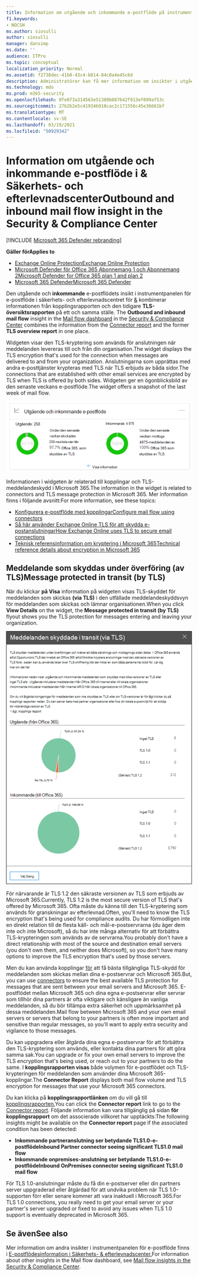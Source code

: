 ```yaml
---
title: Information om utgående och inkommande e-postflöde på instrumentpanelen för e-postflöde
f1.keywords:
- NOCSH
ms.author: siosulli
author: siosulli
manager: dansimp
ms.date: ''
audience: ITPro
ms.topic: conceptual
localization_priority: Normal
ms.assetid: f2738dec-41b0-43c4-b814-84c0a4e45c6d
description: Administratörer kan få mer information om insikter i utgående och inkommande e-postflöde i instrumentpanelen för e-postflöde i & Säkerhets- och efterlevnadscenter.
ms.technology: mdo
ms.prod: m365-security
ms.openlocfilehash: 0fe073a314563e51389b087642f913ef099af53c
ms.sourcegitcommit: 27b2b2e5c41934b918cac2c171556c45e36661bf
ms.translationtype: MT
ms.contentlocale: sv-SE
ms.lasthandoff: 03/19/2021
ms.locfileid: "50929342"
---
```

# <a name="outbound-and-inbound-mail-flow-insight-in-the-security--compliance-center"></a><span data-ttu-id="1f371-103">Information om utgående och inkommande e-postflöde i & Säkerhets- och efterlevnadscenter</span><span class="sxs-lookup"><span data-stu-id="1f371-103">Outbound and inbound mail flow insight in the Security & Compliance Center</span></span>

[!INCLUDE [Microsoft 365 Defender rebranding](../includes/microsoft-defender-for-office.md)]

<span data-ttu-id="1f371-104">**Gäller för**</span><span class="sxs-lookup"><span data-stu-id="1f371-104">**Applies to**</span></span>
- [<span data-ttu-id="1f371-105">Exchange Online Protection</span><span class="sxs-lookup"><span data-stu-id="1f371-105">Exchange Online Protection</span></span>](exchange-online-protection-overview.md)
- [<span data-ttu-id="1f371-106">Microsoft Defender för Office 365 Abonnemang 1 och Abonnemang 2</span><span class="sxs-lookup"><span data-stu-id="1f371-106">Microsoft Defender for Office 365 plan 1 and plan 2</span></span>](office-365-atp.md)
- [<span data-ttu-id="1f371-107">Microsoft 365 Defender</span><span class="sxs-lookup"><span data-stu-id="1f371-107">Microsoft 365 Defender</span></span>](../mtp/microsoft-threat-protection.md)

<span data-ttu-id="1f371-108">Den utgående och **inkommande** e-postflödets insikt i instrumentpanelen för e-postflöde i säkerhets- och efterlevnadscentret för [&](https://protection.office.com) kombinerar informationen från kopplingsrapporten och den tidigare [](mail-flow-insights-v2.md) **TLS-översiktsrapporten** på ett och samma ställe. [](view-mail-flow-reports.md#connector-report)</span><span class="sxs-lookup"><span data-stu-id="1f371-108">The **Outbound and inbound mail flow** insight in the [Mail flow dashboard](mail-flow-insights-v2.md) in the [Security & Compliance Center](https://protection.office.com) combines the information from the [Connector report](view-mail-flow-reports.md#connector-report) and the former **TLS overview report** in one place.</span></span>

<span data-ttu-id="1f371-109">Widgeten visar den TLS-kryptering som används för anslutningen när meddelanden levereras till och från din organisation.</span><span class="sxs-lookup"><span data-stu-id="1f371-109">The widget displays the TLS encryption that's used for the connection when messages are delivered to and from your organization.</span></span> <span data-ttu-id="1f371-110">Anslutningarna som upprättas med andra e-posttjänster krypteras med TLS när TLS erbjuds av båda sidor.</span><span class="sxs-lookup"><span data-stu-id="1f371-110">The connections that are established with other email services are encrypted by TLS when TLS is offered by both sides.</span></span> <span data-ttu-id="1f371-111">Widgeten ger en ögonblicksbild av den senaste veckans e-postflöde.</span><span class="sxs-lookup"><span data-stu-id="1f371-111">The widget offers a snapshot of the last week of mail flow.</span></span>

![Widget för utgående och inkommande e-postflöde i instrumentpanelen för e-postflöde & Säkerhets- och efterlevnadscenter](../../media/mfi-outbound-and-inbound-mail-flow-report-widget.png)

<span data-ttu-id="1f371-113">Informationen i widgeten är relaterad till kopplingar och TLS-meddelandeskydd i Microsoft 365.</span><span class="sxs-lookup"><span data-stu-id="1f371-113">The information in the widget is related to connectors and TLS message protection in Microsoft 365.</span></span> <span data-ttu-id="1f371-114">Mer information finns i följande avsnitt:</span><span class="sxs-lookup"><span data-stu-id="1f371-114">For more information, see these topics:</span></span>

- [<span data-ttu-id="1f371-115">Konfigurera e-postflöde med kopplingar</span><span class="sxs-lookup"><span data-stu-id="1f371-115">Configure mail flow using connectors</span></span>](/exchange/mail-flow-best-practices/use-connectors-to-configure-mail-flow/use-connectors-to-configure-mail-flow)
- [<span data-ttu-id="1f371-116">Så här använder Exchange Online TLS för att skydda e-postanslutningar</span><span class="sxs-lookup"><span data-stu-id="1f371-116">How Exchange Online uses TLS to secure email connections</span></span>](../../compliance/exchange-online-uses-tls-to-secure-email-connections.md)
- [<span data-ttu-id="1f371-117">Teknisk referensinformation om kryptering i Microsoft 365</span><span class="sxs-lookup"><span data-stu-id="1f371-117">Technical reference details about encryption in Microsoft 365</span></span>](../../compliance/technical-reference-details-about-encryption.md)

## <a name="message-protected-in-transit-by-tls"></a><span data-ttu-id="1f371-118">Meddelande som skyddas under överföring (av TLS)</span><span class="sxs-lookup"><span data-stu-id="1f371-118">Message protected in transit (by TLS)</span></span>

<span data-ttu-id="1f371-119">När du klickar **på Visa** information på widgeten visas TLS-skyddet för meddelanden som skickas **(via TLS)** i den utfällade meddelandeskyddsvyn för meddelanden som skickas och lämnar organisationen.</span><span class="sxs-lookup"><span data-stu-id="1f371-119">When you click **View Details** on the widget, the **Message protected in transit (by TLS)** flyout shows you the TLS protection for messages entering and leaving your organization.</span></span>

![Meddelanden som skyddas under överföring (med TLS) som visas när du klickar på Visa information om widgeten Utgående och inkommande e-post](../../media/mfi-outbound-and-inbound-mail-flow-report-details.png)

<span data-ttu-id="1f371-121">För närvarande är TLS 1.2 den säkraste versionen av TLS som erbjuds av Microsoft 365.</span><span class="sxs-lookup"><span data-stu-id="1f371-121">Currently, TLS 1.2 is the most secure version of TLS that's offered by Microsoft 365.</span></span> <span data-ttu-id="1f371-122">Ofta måste du känna till den TLS-kryptering som används för granskningar av efterlevnad.</span><span class="sxs-lookup"><span data-stu-id="1f371-122">Often, you'll need to know the TLS encryption that's being used for compliance audits.</span></span> <span data-ttu-id="1f371-123">Du har förmodligen inte en direkt relation till de flesta käll- och mål-e-postservrarna (du äger dem inte och inte Microsoft), så du har inte många alternativ för att förbättra TLS-krypteringen som används av de servrarna.</span><span class="sxs-lookup"><span data-stu-id="1f371-123">You probably don't have a direct relationship with most of the source and destination email servers (you don't own them, and neither does Microsoft), so you don't have many options to improve the TLS encryption that's used by those servers.</span></span>

<span data-ttu-id="1f371-124">Men du kan använda kopplingar [för](/exchange/mail-flow-best-practices/use-connectors-to-configure-mail-flow/use-connectors-to-configure-mail-flow) att få bästa tillgängliga TLS-skydd för meddelanden som skickas mellan dina e-postservrar och Microsoft 365.</span><span class="sxs-lookup"><span data-stu-id="1f371-124">But, you can use [connectors](/exchange/mail-flow-best-practices/use-connectors-to-configure-mail-flow/use-connectors-to-configure-mail-flow) to ensure the best available TLS protection for messages that are sent between your email servers and Microsoft 365.</span></span> <span data-ttu-id="1f371-125">E-postflödet mellan Microsoft 365 och dina egna e-postservrar eller servrar som tillhör dina partners är ofta viktigare och känsligare än vanliga meddelanden, så du bör tillämpa extra säkerhet och uppmärksamhet på dessa meddelanden.</span><span class="sxs-lookup"><span data-stu-id="1f371-125">Mail flow between Microsoft 365 and your own email servers or servers that belong to your partners is often more important and sensitive than regular messages, so you'll want to apply extra security and vigilance to those messages.</span></span>

<span data-ttu-id="1f371-126">Du kan uppgradera eller åtgärda dina egna e-postservrar för att förbättra den TLS-kryptering som används, eller kontakta dina partners för att göra samma sak.</span><span class="sxs-lookup"><span data-stu-id="1f371-126">You can upgrade or fix your own email servers to improve the TLS encryption that's being used, or reach out to your partners to do the same.</span></span> <span data-ttu-id="1f371-127">I **kopplingsrapporten visas** både volymen för e-postflödet och TLS-krypteringen för meddelanden som använder dina Microsoft 365-kopplingar.</span><span class="sxs-lookup"><span data-stu-id="1f371-127">The **Connector Report** displays both mail flow volume and TLS encryption for messages that use your Microsoft 365 connectors.</span></span>

<span data-ttu-id="1f371-128">Du kan klicka på **kopplingsrapportlänken** om du vill gå till [kopplingsrapporten.](view-mail-flow-reports.md#connector-report)</span><span class="sxs-lookup"><span data-stu-id="1f371-128">You can click the **Connector report** link to go to the [Connector report](view-mail-flow-reports.md#connector-report).</span></span> <span data-ttu-id="1f371-129">Följande information kan vara tillgänglig på sidan **för kopplingsrapport** om det associerade villkoret har upptäckts:</span><span class="sxs-lookup"><span data-stu-id="1f371-129">The following insights might be available on the **Connector report** page if the associated condition has been detected:</span></span>

- <span data-ttu-id="1f371-130">**Inkommande partneranslutning ser betydande TLS1.0-e-postflöde**</span><span class="sxs-lookup"><span data-stu-id="1f371-130">**Inbound Partner connector seeing significant TLS1.0 mail flow**</span></span>
- <span data-ttu-id="1f371-131">**Inkommande onpremises-anslutning ser betydande TLS1.0-e-postflöde**</span><span class="sxs-lookup"><span data-stu-id="1f371-131">**Inbound OnPremises connector seeing significant TLS1.0 mail flow**</span></span>

<span data-ttu-id="1f371-132">För TLS 1.0-anslutningar måste du få din e-postserver eller din partners server uppgraderad eller åtgärdad för att undvika problem när TLS 1.0-supporten förr eller senare kommer att vara inaktuell i Microsoft 365.</span><span class="sxs-lookup"><span data-stu-id="1f371-132">For TLS 1.0 connections, you really need to get your email server or your partner's server upgraded or fixed to avoid any issues when TLS 1.0 support is eventually deprecated in Microsoft 365.</span></span>

## <a name="see-also"></a><span data-ttu-id="1f371-133">Se även</span><span class="sxs-lookup"><span data-stu-id="1f371-133">See also</span></span>

<span data-ttu-id="1f371-134">Mer information om andra insikter i instrumentpanelen för e-postflöde finns i [E-postflödesinformation i Säkerhets- & efterlevnadscenter.](mail-flow-insights-v2.md)</span><span class="sxs-lookup"><span data-stu-id="1f371-134">For information about other insights in the Mail flow dashboard, see [Mail flow insights in the Security & Compliance Center](mail-flow-insights-v2.md).</span></span>